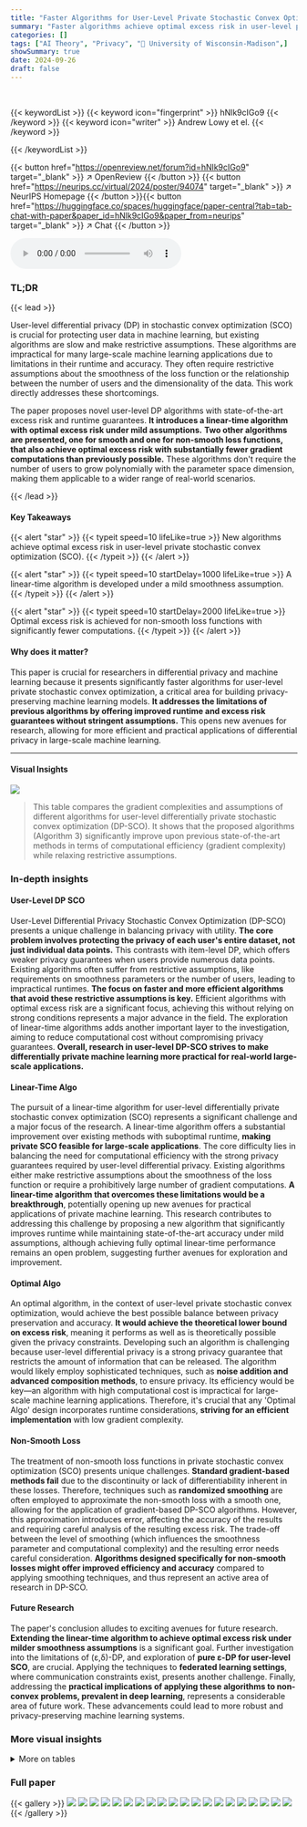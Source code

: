 ```yaml
---
title: "Faster Algorithms for User-Level Private Stochastic Convex Optimization"
summary: "Faster algorithms achieve optimal excess risk in user-level private stochastic convex optimization, overcoming limitations of prior methods without restrictive assumptions."
categories: []
tags: ["AI Theory", "Privacy", "🏢 University of Wisconsin-Madison",]
showSummary: true
date: 2024-09-26
draft: false
---
```


<br>

{{< keywordList >}}
{{< keyword icon="fingerprint" >}} hNlk9cIGo9 {{< /keyword >}}
{{< keyword icon="writer" >}} Andrew Lowy et el. {{< /keyword >}}
 
{{< /keywordList >}}

{{< button href="https://openreview.net/forum?id=hNlk9cIGo9" target="_blank" >}}
↗ OpenReview
{{< /button >}}
{{< button href="https://neurips.cc/virtual/2024/poster/94074" target="_blank" >}}
↗ NeurIPS Homepage
{{< /button >}}{{< button href="https://huggingface.co/spaces/huggingface/paper-central?tab=tab-chat-with-paper&paper_id=hNlk9cIGo9&paper_from=neurips" target="_blank" >}}
↗ Chat
{{< /button >}}



<audio controls>
    <source src="https://ai-paper-reviewer.com/hNlk9cIGo9/podcast.wav" type="audio/wav">
    Your browser does not support the audio element.
</audio>


### TL;DR


{{< lead >}}

User-level differential privacy (DP) in stochastic convex optimization (SCO) is crucial for protecting user data in machine learning, but existing algorithms are slow and make restrictive assumptions.  These algorithms are impractical for many large-scale machine learning applications due to limitations in their runtime and accuracy. They often require restrictive assumptions about the smoothness of the loss function or the relationship between the number of users and the dimensionality of the data. This work directly addresses these shortcomings. 

The paper proposes novel user-level DP algorithms with state-of-the-art excess risk and runtime guarantees.  **It introduces a linear-time algorithm with optimal excess risk under mild assumptions.**  **Two other algorithms are presented, one for smooth and one for non-smooth loss functions, that also achieve optimal excess risk with substantially fewer gradient computations than previously possible.** These algorithms don't require the number of users to grow polynomially with the parameter space dimension, making them applicable to a wider range of real-world scenarios.

{{< /lead >}}


#### Key Takeaways

{{< alert "star" >}}
{{< typeit speed=10 lifeLike=true >}} New algorithms achieve optimal excess risk in user-level private stochastic convex optimization (SCO). {{< /typeit >}}
{{< /alert >}}

{{< alert "star" >}}
{{< typeit speed=10 startDelay=1000 lifeLike=true >}} A linear-time algorithm is developed under a mild smoothness assumption. {{< /typeit >}}
{{< /alert >}}

{{< alert "star" >}}
{{< typeit speed=10 startDelay=2000 lifeLike=true >}} Optimal excess risk is achieved for non-smooth loss functions with significantly fewer computations. {{< /typeit >}}
{{< /alert >}}

#### Why does it matter?
This paper is crucial for researchers in differential privacy and machine learning because it presents significantly faster algorithms for user-level private stochastic convex optimization, a critical area for building privacy-preserving machine learning models.  **It addresses the limitations of previous algorithms by offering improved runtime and excess risk guarantees without stringent assumptions.** This opens new avenues for research, allowing for more efficient and practical applications of differential privacy in large-scale machine learning.

------
#### Visual Insights





![](https://ai-paper-reviewer.com/hNlk9cIGo9/tables_1_1.jpg)

> This table compares the gradient complexities and assumptions of different algorithms for user-level differentially private stochastic convex optimization (DP-SCO).  It shows that the proposed algorithms (Algorithm 3) significantly improve upon previous state-of-the-art methods in terms of computational efficiency (gradient complexity) while relaxing restrictive assumptions.





### In-depth insights


#### User-Level DP SCO
User-Level Differential Privacy Stochastic Convex Optimization (DP-SCO) presents a unique challenge in balancing privacy with utility.  **The core problem involves protecting the privacy of each user's entire dataset, not just individual data points.** This contrasts with item-level DP, which offers weaker privacy guarantees when users provide numerous data points.  Existing algorithms often suffer from restrictive assumptions, like requirements on smoothness parameters or the number of users, leading to impractical runtimes.  **The focus on faster and more efficient algorithms that avoid these restrictive assumptions is key.**  Efficient algorithms with optimal excess risk are a significant focus, achieving this without relying on strong conditions represents a major advance in the field. The exploration of linear-time algorithms adds another important layer to the investigation, aiming to reduce computational cost without compromising privacy guarantees. **Overall, research in user-level DP-SCO strives to make differentially private machine learning more practical for real-world large-scale applications.**

#### Linear-Time Algo
The pursuit of a linear-time algorithm for user-level differentially private stochastic convex optimization (SCO) represents a significant challenge and a major focus of the research.  A linear-time algorithm offers a substantial improvement over existing methods with suboptimal runtime, **making private SCO feasible for large-scale applications**. The core difficulty lies in balancing the need for computational efficiency with the strong privacy guarantees required by user-level differential privacy.  Existing algorithms either make restrictive assumptions about the smoothness of the loss function or require a prohibitively large number of gradient computations.  **A linear-time algorithm that overcomes these limitations would be a breakthrough**, potentially opening up new avenues for practical applications of private machine learning. This research contributes to addressing this challenge by proposing a new algorithm that significantly improves runtime while maintaining state-of-the-art accuracy under mild assumptions, although achieving fully optimal linear-time performance remains an open problem, suggesting further avenues for exploration and improvement.

#### Optimal Algo
An optimal algorithm, in the context of user-level private stochastic convex optimization, would achieve the best possible balance between privacy preservation and accuracy.  **It would achieve the theoretical lower bound on excess risk**, meaning it performs as well as is theoretically possible given the privacy constraints.  Developing such an algorithm is challenging because user-level differential privacy is a strong privacy guarantee that restricts the amount of information that can be released.  The algorithm would likely employ sophisticated techniques, such as **noise addition and advanced composition methods**, to ensure privacy.  Its efficiency would be key—an algorithm with high computational cost is impractical for large-scale machine learning applications.  Therefore, it's crucial that any 'Optimal Algo' design incorporates runtime considerations, **striving for an efficient implementation** with low gradient complexity.

#### Non-Smooth Loss
The treatment of non-smooth loss functions in private stochastic convex optimization (SCO) presents unique challenges.  **Standard gradient-based methods fail** due to the discontinuity or lack of differentiability inherent in these losses.  Therefore, techniques such as **randomized smoothing** are often employed to approximate the non-smooth loss with a smooth one, allowing for the application of gradient-based DP-SCO algorithms. However, this approximation introduces error, affecting the accuracy of the results and requiring careful analysis of the resulting excess risk.  The trade-off between the level of smoothing (which influences the smoothness parameter and computational complexity) and the resulting error needs careful consideration.  **Algorithms designed specifically for non-smooth losses might offer improved efficiency and accuracy** compared to applying smoothing techniques, and thus represent an active area of research in DP-SCO.

#### Future Research
The paper's conclusion alludes to exciting avenues for future research.  **Extending the linear-time algorithm to achieve optimal excess risk under milder smoothness assumptions** is a significant goal.  Further investigation into the limitations of (ε,δ)-DP, and exploration of **pure ε-DP for user-level SCO**, are crucial.  Applying the techniques to **federated learning settings**, where communication constraints exist, presents another challenge.  Finally, addressing the **practical implications of applying these algorithms to non-convex problems, prevalent in deep learning**, represents a considerable area of future work.  These advancements could lead to more robust and privacy-preserving machine learning systems.


### More visual insights




<details>
<summary>More on tables
</summary>


![](https://ai-paper-reviewer.com/hNlk9cIGo9/tables_2_1.jpg)
> This table compares the gradient complexities and assumptions of different algorithms for user-level differentially private stochastic convex optimization (DP SCO).  It shows that the proposed Algorithm 3 achieves optimal gradient complexity under less restrictive assumptions compared to prior state-of-the-art algorithms.  The comparison is made for both smooth and non-smooth loss functions.

![](https://ai-paper-reviewer.com/hNlk9cIGo9/tables_2_2.jpg)
> The table compares the gradient complexity and assumptions of different algorithms for user-level differentially private stochastic convex optimization (DP-SCO).  It shows that the proposed algorithms (Algorithm 3) achieve optimal excess risk with lower gradient complexity compared to existing methods, and without requiring restrictive assumptions on the smoothness parameter or the number of users.

</details>




### Full paper

{{< gallery >}}
<img src="https://ai-paper-reviewer.com/hNlk9cIGo9/1.png" class="grid-w50 md:grid-w33 xl:grid-w25" />
<img src="https://ai-paper-reviewer.com/hNlk9cIGo9/2.png" class="grid-w50 md:grid-w33 xl:grid-w25" />
<img src="https://ai-paper-reviewer.com/hNlk9cIGo9/3.png" class="grid-w50 md:grid-w33 xl:grid-w25" />
<img src="https://ai-paper-reviewer.com/hNlk9cIGo9/4.png" class="grid-w50 md:grid-w33 xl:grid-w25" />
<img src="https://ai-paper-reviewer.com/hNlk9cIGo9/5.png" class="grid-w50 md:grid-w33 xl:grid-w25" />
<img src="https://ai-paper-reviewer.com/hNlk9cIGo9/6.png" class="grid-w50 md:grid-w33 xl:grid-w25" />
<img src="https://ai-paper-reviewer.com/hNlk9cIGo9/7.png" class="grid-w50 md:grid-w33 xl:grid-w25" />
<img src="https://ai-paper-reviewer.com/hNlk9cIGo9/8.png" class="grid-w50 md:grid-w33 xl:grid-w25" />
<img src="https://ai-paper-reviewer.com/hNlk9cIGo9/9.png" class="grid-w50 md:grid-w33 xl:grid-w25" />
<img src="https://ai-paper-reviewer.com/hNlk9cIGo9/10.png" class="grid-w50 md:grid-w33 xl:grid-w25" />
<img src="https://ai-paper-reviewer.com/hNlk9cIGo9/11.png" class="grid-w50 md:grid-w33 xl:grid-w25" />
<img src="https://ai-paper-reviewer.com/hNlk9cIGo9/12.png" class="grid-w50 md:grid-w33 xl:grid-w25" />
<img src="https://ai-paper-reviewer.com/hNlk9cIGo9/13.png" class="grid-w50 md:grid-w33 xl:grid-w25" />
<img src="https://ai-paper-reviewer.com/hNlk9cIGo9/14.png" class="grid-w50 md:grid-w33 xl:grid-w25" />
<img src="https://ai-paper-reviewer.com/hNlk9cIGo9/15.png" class="grid-w50 md:grid-w33 xl:grid-w25" />
<img src="https://ai-paper-reviewer.com/hNlk9cIGo9/16.png" class="grid-w50 md:grid-w33 xl:grid-w25" />
<img src="https://ai-paper-reviewer.com/hNlk9cIGo9/17.png" class="grid-w50 md:grid-w33 xl:grid-w25" />
<img src="https://ai-paper-reviewer.com/hNlk9cIGo9/18.png" class="grid-w50 md:grid-w33 xl:grid-w25" />
<img src="https://ai-paper-reviewer.com/hNlk9cIGo9/19.png" class="grid-w50 md:grid-w33 xl:grid-w25" />
<img src="https://ai-paper-reviewer.com/hNlk9cIGo9/20.png" class="grid-w50 md:grid-w33 xl:grid-w25" />
{{< /gallery >}}